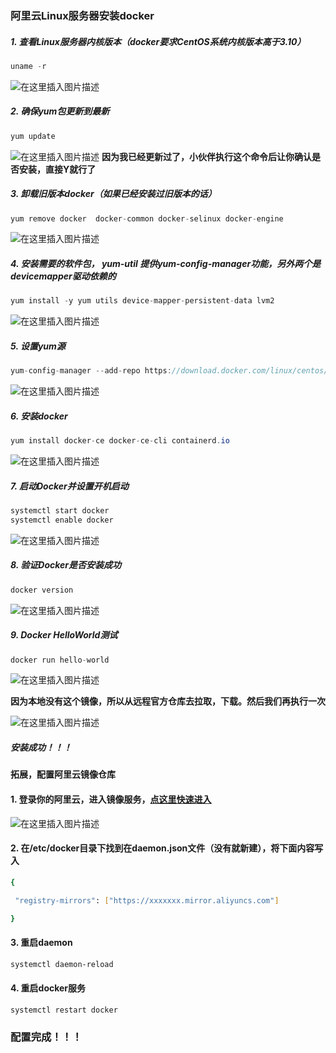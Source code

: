 ### 阿里云Linux服务器安装docker
##### 1. 查看Linux服务器内核版本（docker要求CentOS系统内核版本高于3.10）

```java
uname -r
```
![在这里插入图片描述](https://img-blog.csdnimg.cn/20200407093047434.jpg)
##### 2. 确保yum包更新到最新
```java
yum update
```
![在这里插入图片描述](https://img-blog.csdnimg.cn/20200407093309622.jpg?x-oss-process=image/watermark,type_ZmFuZ3poZW5naGVpdGk,shadow_10,text_aHR0cHM6Ly9ibG9nLmNzZG4ubmV0L3dlaXhpbl80Mzg2NDkyNw==,size_16,color_FFFFFF,t_70)
**因为我已经更新过了，小伙伴执行这个命令后让你确认是否安装，直接Y就行了**


##### 3. 卸载旧版本docker（如果已经安装过旧版本的话）
```java
yum remove docker  docker-common docker-selinux docker-engine
```

![在这里插入图片描述](https://img-blog.csdnimg.cn/2020040709402850.jpg?x-oss-process=image/watermark,type_ZmFuZ3poZW5naGVpdGk,shadow_10,text_aHR0cHM6Ly9ibG9nLmNzZG4ubmV0L3dlaXhpbl80Mzg2NDkyNw==,size_16,color_FFFFFF,t_70)

##### 4. 安装需要的软件包， yum-util 提供yum-config-manager功能，另外两个是devicemapper驱动依赖的

```java
yum install -y yum utils device-mapper-persistent-data lvm2
```
![在这里插入图片描述](https://img-blog.csdnimg.cn/20200407092814328.jpg?x-oss-process=image/watermark,type_ZmFuZ3poZW5naGVpdGk,shadow_10,text_aHR0cHM6Ly9ibG9nLmNzZG4ubmV0L3dlaXhpbl80Mzg2NDkyNw==,size_16,color_FFFFFF,t_70)
##### 5. 设置yum源

```java
yum-config-manager --add-repo https://download.docker.com/linux/centos/docker-ce.repo
```
![在这里插入图片描述](https://img-blog.csdnimg.cn/20200407094350793.jpg?x-oss-process=image/watermark,type_ZmFuZ3poZW5naGVpdGk,shadow_10,text_aHR0cHM6Ly9ibG9nLmNzZG4ubmV0L3dlaXhpbl80Mzg2NDkyNw==,size_16,color_FFFFFF,t_70)
##### 6. 安装docker

```java
yum install docker-ce docker-ce-cli containerd.io
```
![在这里插入图片描述](https://img-blog.csdnimg.cn/20200407094610990.jpg?x-oss-process=image/watermark,type_ZmFuZ3poZW5naGVpdGk,shadow_10,text_aHR0cHM6Ly9ibG9nLmNzZG4ubmV0L3dlaXhpbl80Mzg2NDkyNw==,size_16,color_FFFFFF,t_70)

##### 7. 启动Docker并设置开机启动

```java
systemctl start docker
systemctl enable docker
```
![在这里插入图片描述](https://img-blog.csdnimg.cn/2020040709482373.jpg)

##### 8. 验证Docker是否安装成功

```java
docker version
```

![在这里插入图片描述](https://img-blog.csdnimg.cn/20200407094957577.jpg?x-oss-process=image/watermark,type_ZmFuZ3poZW5naGVpdGk,shadow_10,text_aHR0cHM6Ly9ibG9nLmNzZG4ubmV0L3dlaXhpbl80Mzg2NDkyNw==,size_16,color_FFFFFF,t_70)

##### 9. Docker HelloWorld测试

```java
docker run hello-world
```
![在这里插入图片描述](https://img-blog.csdnimg.cn/20200407095402391.jpg?x-oss-process=image/watermark,type_ZmFuZ3poZW5naGVpdGk,shadow_10,text_aHR0cHM6Ly9ibG9nLmNzZG4ubmV0L3dlaXhpbl80Mzg2NDkyNw==,size_16,color_FFFFFF,t_70)

**因为本地没有这个镜像，所以从远程官方仓库去拉取，下载。然后我们再执行一次**

![在这里插入图片描述](https://img-blog.csdnimg.cn/20200407095619785.jpg?x-oss-process=image/watermark,type_ZmFuZ3poZW5naGVpdGk,shadow_10,text_aHR0cHM6Ly9ibG9nLmNzZG4ubmV0L3dlaXhpbl80Mzg2NDkyNw==,size_16,color_FFFFFF,t_70)

##### 安装成功！！！

#### 拓展，配置阿里云镜像仓库
#### 1. 登录你的阿里云，进入镜像服务，[点这里快速进入 ](https://cr.console.aliyun.com/cn-hangzhou/instances/mirrors)

![在这里插入图片描述](https://img-blog.csdnimg.cn/2020040710105029.jpg?x-oss-process=image/watermark,type_ZmFuZ3poZW5naGVpdGk,shadow_10,text_aHR0cHM6Ly9ibG9nLmNzZG4ubmV0L3dlaXhpbl80Mzg2NDkyNw==,size_16,color_FFFFFF,t_70)
#### 2. 在/etc/docker目录下找到在daemon.json文件（没有就新建），将下面内容写入

```bash
{

 "registry-mirrors": ["https://xxxxxxx.mirror.aliyuncs.com"]

}
```
#### 3. 重启daemon

```bash
systemctl daemon-reload
```

 

####  4. 重启docker服务

```bash
systemctl restart docker
```

### 配置完成！！！